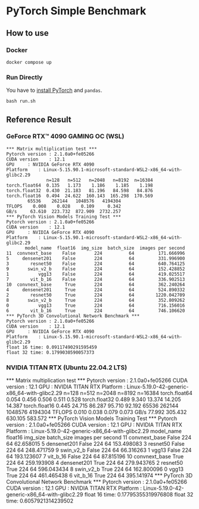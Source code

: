 # PyTorch Simple Benchmark

## How to use

### Docker

```shell
docker compose up
```

### Run Directly 

You have to [install PyTorch](https://pytorch.org/get-started/locally/) and `pandas`.

```shell
bash run.sh
```

## Reference Result

### GeForce RTX™ 4090 GAMING OC (WSL)

```
*** Matrix multiplication test ***	
Pytorch version	: 2.1.0a0+fe05266
CUDA version	: 12.1
GPU		: NVIDIA GeForce RTX 4090
Platform	: Linux-5.15.90.1-microsoft-standard-WSL2-x86_64-with-glibc2.29
               n=128   n=512   n=2048   n=8192  n=16384
torch.float64  0.135   1.173    1.186    1.185    1.198
torch.float32  0.430  21.183   81.196   84.598   84.876
torch.float16  0.494  24.622  160.143  165.298  170.569
        65536    262144   1048576   4194304
TFLOPS    0.008    0.028    0.109     0.342
GB/s     63.610  223.732  872.909  2732.257
*** PyTorch Vision Models Training Test ***	
Pytorch version	: 2.1.0a0+fe05266
CUDA version	: 12.1
GPU		: NVIDIA GeForce RTX 4090
Platform	: Linux-5.15.90.1-microsoft-standard-WSL2-x86_64-with-glibc2.29
       model_name  float16  img_size  batch_size  images per second
11  convnext_base    False       224          64         171.666996
5     densenet201    False       224          64         331.996900
3        resnet50    False       224          64         640.764125
9       swin_v2_b    False       224          64         152.428852
1           vgg13    False       224          64         419.025517
7        vit_b_16    False       224          64         336.902513
10  convnext_base     True       224          64         362.240264
4     densenet201     True       224          64         524.890332
2        resnet50     True       224          64        1220.042709
8       swin_v2_b     True       224          64         352.809262
0           vgg13     True       224          64         716.156016
6        vit_b_16     True       224          64         746.106620
*** PyTorch 3D Convolutional Network Benchmark ***	
Pytorch version	: 2.1.0a0+fe05266
CUDA version	: 12.1
GPU		: NVIDIA GeForce RTX 4090
Platform	: Linux-5.15.90.1-microsoft-standard-WSL2-x86_64-with-glibc2.29
float 16 time: 0.09117490291595459 
float 32 time: 0.1799030590057373
````

### NVIDIA TITAN RTX (Ubuntu 22.04.2 LTS)

*** Matrix multiplication test ***
Pytorch version : 2.1.0a0+fe05266
CUDA version    : 12.1
GPU             : NVIDIA TITAN RTX
Platform        : Linux-5.19.0-42-generic-x86_64-with-glibc2.29
               n=128   n=512  n=2048  n=8192  n=16384
torch.float64  0.054   0.456   0.506   0.511    0.528
torch.float32  0.489   9.340  13.374  14.205   14.387
torch.float16  0.445  24.715  86.287  95.710   92.192
        65536    262144   1048576  4194304
TFLOPS    0.010    0.038    0.079    0.073
GB/s     77.992  305.432  630.105  583.572
*** PyTorch Vision Models Training Test ***
Pytorch version : 2.1.0a0+fe05266
CUDA version    : 12.1
GPU             : NVIDIA TITAN RTX
Platform        : Linux-5.19.0-42-generic-x86_64-with-glibc2.29
       model_name  float16  img_size  batch_size  images per second
11  convnext_base    False       224          64          62.658015
5     densenet201    False       224          64         153.498083
3        resnet50    False       224          64         248.471759
9       swin_v2_b    False       224          64          66.316263
1           vgg13    False       224          64         193.123607
7        vit_b_16    False       224          64          87.815196
10  convnext_base     True       224          64         259.193908
4     densenet201     True       224          64         279.943765
2        resnet50     True       224          64         596.043434
8       swin_v2_b     True       224          64         162.800096
0           vgg13     True       224          64         461.465438
6        vit_b_16     True       224          64         395.141974
*** PyTorch 3D Convolutional Network Benchmark ***
Pytorch version : 2.1.0a0+fe05266
CUDA version    : 12.1
GPU             : NVIDIA TITAN RTX
Platform        : Linux-5.19.0-42-generic-x86_64-with-glibc2.29
float 16 time: 0.17795355319976808
float 32 time: 0.6057921314239502

